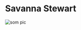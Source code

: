 # Savanna Stewart

![som pic](https://www.rd.com/wp-content/uploads/2020/03/GettyImages-1060486568.jpg)
